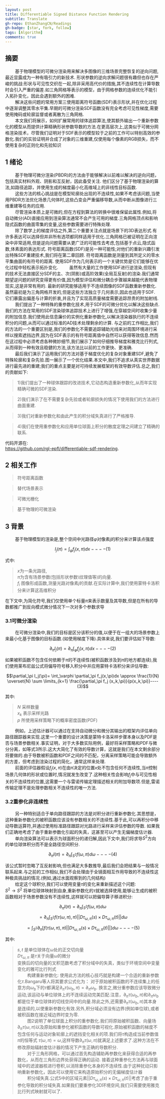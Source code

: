 ```yaml
---
layout: post
title: Differentiable Signed Distance Function Rendering
subtitle: Translate
gh-repo: EthanZhangCN/Readings
gh-badge: [star, fork, follow]
tags: [Algorithm]
comments: true
---
```

## 摘要
&emsp;&emsp;
基于物理模型的可微分渲染用来解决多图像的三维场景完整恢复的逆向问题,最近显露成为一种有吸引力的新技术. 形状参数的逆向求解问题很有趣但也存在严峻的挑战:形状与可见性交织在一起,除非采用高代价的措施,其不连续性在计算导数时会引入严重的偏差.如三角网格等表示的模型，由于网格参数的连续优化不能引入拓扑变化，因此会遇到额外的困难.  
&emsp;&emsp;
解决这些问题的常用方案三使用距离符号函数(SDF)表示形状,并在优化过程中逐渐调整其零水平集.早期的可微分渲染SDF函数没有完全考虑可见性梯度,需要使用掩码或轮廓监督或者离散为三角网格.  
&emsp;&emsp;
本文我们将展示，如何扩展常用的球体追踪算法,使其额外输出一个重新参数化的模型从而提供计算精确形状参数导数的方法.在更高层次上,这类似于可微分网格渲染技术，尽管我们证明对于SDF表示的模型较于之前的工作可以特别高效的参数化.我们的实验证明并合成了对象的三维重建,仅使用每个像素的RGB损失，而不使用复杂的正则化和先验知识  
## 1 绪论
&emsp;&emsp;
基于物理可微分渲染(PBDR)的方法由于能够解决以前难以解决的逆向问题，包括真实材料外观、阴影和互反射，因此备受关注. 他们区分了基于物理渲染的算法,如路径追踪，并使用生成的梯度最小化高维域上的非线性目标函数.  
&emsp;&emsp;
这些方法的核心挑战是在模型轮廓处出现的不连续性,如果不考虑该问题,当使用PBDR方法优化场景几何体时,这些凸变会严重偏移导数,从而中断从图像进行三维重建等任务的应用.  
&emsp;&emsp;
尽管渲染本质上是可微的,但在方程到算法的转换中很难保留此属性.例如,将自动微分(AD)直接应用到渲染算法通常不会产生可用的梯度.三角网格顶点和影响隐式函数的曲面零集的变量,这些参数需要进行特殊处理.  
&emsp;&emsp;
除了数学上的梯度评估之外,第二个重要关注点就是场景下的3D表达形式.有许多表达可以选择但并非所有选项都同样适用于优化.三角网格已被证明在正向渲染中非常适用,但是逆向问题需要从更广泛的可能性去考虑,包括基于点云,隐式函数,体素面的表达形式. 符号距离函数(SDF)是另一种可能性;对他们的重新兴趣引发出特殊SDF重建技术,我们将在第二章回顾. 符号距离函数是测量到其所定义的零水平集曲面的有符号的距离. 使用SDF作为几何表示的一个关键优势是它们能够在优化过程中轻松表示拓扑变化.
&emsp;&emsp;
虽然有大量的工作使用SDF进行逆渲染,但现有的技术无法直接区分SDF的主、次(阴影)或高阶效果(全局互反射)的渲染.我们通常期望逆问题的研究变得更有价值,因为模型评估和微分耦合步骤越来越能代表物理现实,这是非常有用的. 最新的研究能够适用于不连续图像的SDF函数重新参数化. 虽然最初是为三角网格开发的,但是这些方法独立于几何表示,因此也适用于SDF. 它们暴露出偏差与计算的折衷,并且为了实现高质量梯度需要追踪昂贵的附加射线.  
&emsp;&emsp;
我们提出了一种特殊的重参数化技术,用于SDF的可微分优化以解决这些缺点.我们的方法在常用的SDF渲染球体追踪技术上进行了增强,在穿越空间时收集少量的附加信息.我们使用此信息廉价的实例化重新参数化,以解决渲染器执行的不连续积分的问题,从而可以通过标准的AD技术处理剩余的计算. 与之前的工作相比,我们的方法的一个重要区别是,我们的参数化不需要追踪辅助光线来对周围环境进行采样以搜索遮挡边界,因为在SDF表示的有符号距离值中自然可以获得等效信息.然而在这过程中必须考虑各种微妙细节,我们展示了如何仔细推导梯度和雅克比行列式,从而得到一种有效且稳健的方法,该方法比以前的工作更快、更准确.  
&emsp;&emsp;
最后我们演示了运用我们的方法对基于梯度优化的复杂对象重建SDF,避免了特殊轮廓和复杂先验.图一展示了一个优化结果.本文中,我们不追求从真实世界数据进行最先进的重建;我们的重点主要是对可持续发展框架的有效导数评估.总之,我们的贡献如下:  
>1)我们提出了一种球体跟踪的改进技术,它动态构造重新参数化,从而年实现精确可微的SDF渲染.  

>2)我们演示了在不需要复杂先验或者轮廓损失的情况下使用我们的方法进行曲面重建.  

>3)我们对重新参数化和由此产生的积分域失真进行了严格推导.  

>4)我们在使用重参数化和应用单位球面上积分的散度定理之间建立了精确的联系.

代码开源在:  
https://github.com/rgl-epfl/differentiable-sdf-rendering.


## 2 相关工作

> 符号距离函数

> 替代场景表示

> 可微光栅化

> 基于物理的可微渲染

## 3 背景
&emsp;&emsp;
基于物理模型的渲染是,整个空间中光路径$\varphi$对像素j的积分来计算该点强度

$$I_j(\pi) =\int_\varphi f_j(x,\pi)dx ----(1)$$

式中:
>$x$为一条光路径,   
>$\pi$为含有场景参数(包括形状参数\纹理值等)的向量.  
>$f_i$ 图像形成函数,测量光路对像素$j$的贡献.在实际计算中,我们使用蒙特卡洛积分来计算这高维积分  

在下文中,为简化符号,我们仅使用单个标量$\pi$来表示数量及其导数,但是在所有的导数都推广到反向模式微分情况下一次对多个参数求导

### 3.1可微分渲染
&emsp;&emsp;
在可微分渲染中,我们的目标是区分该积分的值,以便于在一组大的场景参数上来最小化基于图像的目标函数.(如使用梯度下降).具体来说,我们要评估如下导数:

$$\partial_\pi I_j(\pi)=\partial_\pi \int_\varphi f_j(x,\pi)dx----(2)$$

如果被积函数不包含任何依赖于$\pi$的不连续性(被积函数涉及到$\pi$的地方都连续),我们使用莱布尼兹公式将偏导符号移入积分中并应用蒙特卡洛积分来评估导数:

$$\partial_\pi I_j(\pi)= \int_\varphi \partial_\pi f_j(x,\pi)dx \approx \frac{1}{N} \overset{N} \sum \limits_{k=1} \frac{\partial_\pi f_j (x_k,\pi)}{p(x_k,\pi)}----(3)$$

其中:
> $N$ 采样数量  
> $x_k$ 表示采样光路  
> $p$ 所使用采样策略下的概率密度函数(PDF)  

&emsp;&emsp;
例如，上述估计器可以通过在支持自动微分和微分其输出的框架内评估单向路径跟踪器来实现.这里一个重要的设计决策是蒙特卡洛采样步骤本身以及PDF是否与场景参数相关.事实证明，对于大多数实际用例，最好将采样策略和PDF与微分分离，如等式3所示.这大大简化了有效的导数计算，这就是我们在本文剩余部分将要做的.由于导数被积函数和PDF之间的不匹配，分离采样策略可能会导致额外的方差，但考虑到渲染过程的简化，通常这样来处理.  
&emsp;&emsp;
前面的评估器假设$f_j(x,\pi)$在由$\pi$决定的位置$x$处不包含任何不连续性,当$\pi$控制场景几何体的形状或位置时,情况就发生改变了.这种相关性会影响$f_j$中与可见性相关的不连续性的位置,这需要一个与雷诺传输定理描述相关的附加导数项.但是,雷诺传输定理不是处理参数相关不连续性的唯一方法.

### 3.2重参化非连续性
&emsp;&emsp;
另一种特别适合于单向路径跟踪的方法是对积分进行重新参数化.其思想是，这种重新参数化的被积函数应该没有参数相关的不连续性.基于此,可以再积分中移动导数运算符,并通过使用标准路径跟踪对光路进行采样来评估参数的导数. 如果我们正确地考虑了由于重新参数化引起的失真，这甚至可以产生无偏梯度估计器.  
&emsp;&emsp;
单向渲染算法可以表示为球面积分的递归解,因此下文中,我们将求导$S^2$方向的单位球体积分而不是全路径空间积分.

$$\partial_\pi I(\pi) = \partial_\pi \int_{S^2}f(\omega,\pi)d\omega----(4)$$

该公式暂时忽略了互反射影响,但也满足大多数推导,最后我们会把结果与一般情况联系起来.与之前的工作相似,我们不会处理由于全镜面相互作用导致的不连续性这种极具挑战的情况.(例如,通过水面观察到的几何结构)  
&emsp;&emsp;
给定这个球积分,我们可以使用变量$\tau$的变化来重新描述这个问题:  
$S^2 \rightarrow S^2$ 将单位球体映射到自身,重新参数化的$\tau$就被选择使用,能够让生成的被积函数相对于场景参数没有不连续性,这样就可以把偏导算子移进积分:  

$$\partial_\pi I(\pi) = \partial_\pi \int_{S^2} f(\omega,\pi)d\omega$$

$$=\partial_\pi \int_{S^2}f(\tau(\omega,\pi),\pi)||D\tau_{\omega,\pi}(s) \times D\tau_{\omega,\pi}(t)||d\omega$$

$$=\int_{S^2}\partial_\pi [f(\tau(\omega,\pi),\pi)||D\tau_{\omega,\pi}(s) \times D\tau_{\omega,\pi}(t)||]d\omega ----(5)$$

其中:  
> $s,t$ 是单位球体在$\omega$处的正交切向量  
> $D\tau_{\omega,\pi}$ 是$\tau$关于向量$\omega$的微分  
变换后的切向量的叉积范数考虑了积分域中的失真，类似于环境空间中变量变化的雅可比行列式  
&emsp;&emsp;
构建重新参数化:  使用此方法的核心技巧就是构建一个合适的重新参数化$\tau$.Bangaru等人将其要求公式化为：
对于原始被积函数的不连续集上的任意方向$\omega_b$下的$\tau$都满足$\partial_\pi\tau(\omega_b,\pi)=\partial_\pi\omega_b$. 换言之,微分重参数应该导致微分运动,该运动与单位球体上的不连续运动完美匹配.注意，$\partial_\pi\tau(\omega_b,\pi)$和$\partial_\pi\omega_b$都是位于单位球体的切线空间中的向量.除此之外,还需要$\partial_\pi\tau(\omega_b,\pi)$其本身是连续的,以使重新参数化有效.另外,积分域必须没有边界(例如单位球),或者被积函数在接近域边界时变为零.  
&emsp;&emsp;
图2说明了单位球面上积分的重参数化.我们将原始被积函数、向量场$\partial_\pi \tau(\omega,\pi)$以及原始和重参化被积函数的导数可视化.原始被积函数的梯度不包含任何与运动对象轮廓上的遮挡变化相关的项.我们将$\tau$构造成当前参数值$\pi$的恒等式 $\tau(\omega,\pi)=\omega$,这样导数$\partial_\pi \tau(\omega,\pi)$就满足上述要求了.这种方法在不修改原始辐射度估计器的情况下产生正确的导数积分.  
&emsp;&emsp;
对于三角形网格，可以通过首先构造辅助再参数化来获得合适的再参数化，从而在三角形边界处获得正确的运动. 接着这种重参化方法再与球面域中的滤波器核进行卷积,以消除重参化本身的不连续性.由于这种扰动只影响重新参数化，因此可以使用它来构造原始积分的无偏梯度估计器  
&emsp;&emsp;
积分域失真.公式5中的区域元素$||D\tau_{\omega,\pi}(s) \times D\tau_{\omega,\pi}(t)||$考虑了由于重参化导致的积分域失真.如果我们要重参化3D环境空间,我们只需要使用雅克比行列式映射就可以了.




